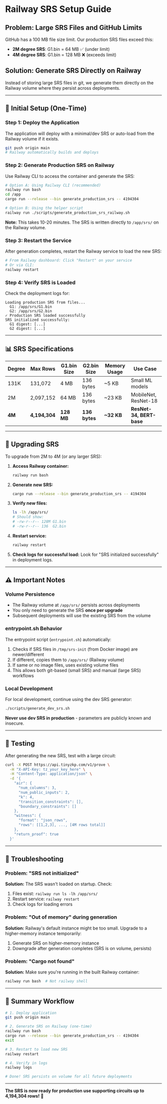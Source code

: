 # Railway SRS Setup Guide

## Problem: Large SRS Files and GitHub Limits

GitHub has a 100 MB file size limit. Our production SRS files exceed this:
- **2M degree SRS**: G1.bin = 64 MB ✅ (under limit)
- **4M degree SRS**: G1.bin = 128 MB ❌ (exceeds limit)

## Solution: Generate SRS Directly on Railway

Instead of storing large SRS files in git, we generate them directly on the Railway volume where they persist across deployments.

---

## 🚀 Initial Setup (One-Time)

### **Step 1: Deploy the Application**

The application will deploy with a minimal/dev SRS or auto-load from the Railway volume if it exists.

```bash
git push origin main
# Railway automatically builds and deploys
```

### **Step 2: Generate Production SRS on Railway**

Use Railway CLI to access the container and generate the SRS:

```bash
# Option A: Using Railway CLI (recommended)
railway run bash
cd /app
cargo run --release --bin generate_production_srs -- 4194304

# Option B: Using the helper script
railway run ./scripts/generate_production_srs_railway.sh
```

**Note:** This takes 10-20 minutes. The SRS is written directly to `/app/srs/` on the Railway volume.

### **Step 3: Restart the Service**

After generation completes, restart the Railway service to load the new SRS:

```bash
# From Railway dashboard: Click "Restart" on your service
# Or via CLI:
railway restart
```

### **Step 4: Verify SRS is Loaded**

Check the deployment logs for:

```
Loading production SRS from files...
  G1: /app/srs/G1.bin
  G2: /app/srs/G2.bin
✓ Production SRS loaded successfully
SRS initialized successfully:
  G1 digest: [...]
  G2 digest: [...]
```

---

## 📊 SRS Specifications

| Degree | Max Rows | G1.bin Size | G2.bin Size | Memory Usage | Use Case |
|--------|----------|-------------|-------------|--------------|----------|
| 131K | 131,072 | 4 MB | 136 bytes | ~5 KB | Small ML models |
| 2M | 2,097,152 | 64 MB | 136 bytes | ~23 KB | MobileNet, ResNet-18 |
| **4M** | **4,194,304** | **128 MB** | **136 bytes** | **~32 KB** | **ResNet-34, BERT-base** |

---

## 🔄 Upgrading SRS

To upgrade from 2M to 4M (or any larger SRS):

1. **Access Railway container:**
   ```bash
   railway run bash
   ```

2. **Generate new SRS:**
   ```bash
   cargo run --release --bin generate_production_srs -- 4194304
   ```

3. **Verify new files:**
   ```bash
   ls -lh /app/srs/
   # Should show:
   # -rw-r--r-- 128M G1.bin
   # -rw-r--r-- 136  G2.bin
   ```

4. **Restart service:**
   ```bash
   railway restart
   ```

5. **Check logs for successful load:**
   Look for "SRS initialized successfully" in deployment logs.

---

## ⚠️ Important Notes

### **Volume Persistence**

- The Railway volume at `/app/srs/` persists across deployments
- You only need to generate the SRS **once per upgrade**
- Subsequent deployments will use the existing SRS from the volume

### **entrypoint.sh Behavior**

The entrypoint script (`entrypoint.sh`) automatically:
1. Checks if SRS files in `/tmp/srs-init` (from Docker image) are newer/different
2. If different, copies them to `/app/srs/` (Railway volume)
3. If same or no image files, uses existing volume files
4. This allows both git-based (small SRS) and manual (large SRS) workflows

### **Local Development**

For local development, continue using the dev SRS generator:

```bash
./scripts/generate_dev_srs.sh
```

**Never use dev SRS in production** - parameters are publicly known and insecure.

---

## 🧪 Testing

After generating the new SRS, test with a large circuit:

```bash
curl -X POST https://api.tinyzkp.com/v1/prove \
  -H "X-API-Key: tz_your_key_here" \
  -H "Content-Type: application/json" \
  -d '{
    "air": {
      "num_columns": 3,
      "num_public_inputs": 2,
      "k": 4,
      "transition_constraints": [],
      "boundary_constraints": []
    },
    "witness": {
      "format": "json_rows",
      "rows": [[1,2,3], ..., [4M rows total]]
    },
    "return_proof": true
  }'
```

---

## 📝 Troubleshooting

### **Problem: "SRS not initialized"**

**Solution:** The SRS wasn't loaded on startup. Check:
1. Files exist: `railway run ls -lh /app/srs/`
2. Restart service: `railway restart`
3. Check logs for loading errors

### **Problem: "Out of memory" during generation**

**Solution:** Railway's default instance might be too small. Upgrade to a higher-memory instance temporarily:
1. Generate SRS on higher-memory instance
2. Downgrade after generation completes (SRS is on volume, persists)

### **Problem: "Cargo not found"**

**Solution:** Make sure you're running in the built Railway container:
```bash
railway run bash  # Not railway shell
```

---

## 🎯 Summary Workflow

```bash
# 1. Deploy application
git push origin main

# 2. Generate SRS on Railway (one-time)
railway run bash
cargo run --release --bin generate_production_srs -- 4194304
exit

# 3. Restart to load new SRS
railway restart

# 4. Verify in logs
railway logs

# Done! SRS persists on volume for all future deployments
```

---

**The SRS is now ready for production use supporting circuits up to 4,194,304 rows!** 🚀
